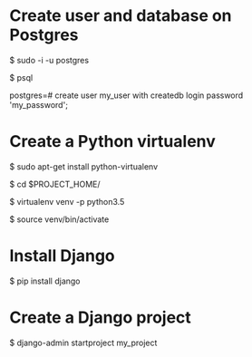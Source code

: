 # Create user and database on Postgres
$ sudo -i -u postgres

$ psql

postgres=# create user my_user with createdb login password 'my_password';

# Create a Python virtualenv
$ sudo apt-get install python-virtualenv

$ cd $PROJECT_HOME/

$ virtualenv venv -p python3.5

$ source venv/bin/activate

# Install Django
$ pip install django

# Create a Django project
$ django-admin startproject my_project